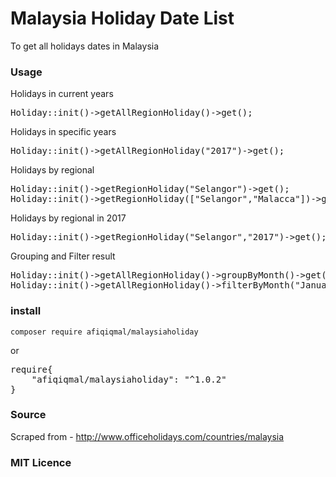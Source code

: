 # Malaysia Holiday Date List
To get all holidays dates in Malaysia


### Usage

Holidays in current years

<pre>
Holiday::init()->getAllRegionHoliday()->get();
</pre>

Holidays in specific years

<pre>
Holiday::init()->getAllRegionHoliday("2017")->get();
</pre>

Holidays by regional

<pre>
Holiday::init()->getRegionHoliday("Selangor")->get();
Holiday::init()->getRegionHoliday(["Selangor","Malacca"])->get();
</pre>

Holidays by regional in 2017

<pre>
Holiday::init()->getRegionHoliday("Selangor","2017")->get();
</pre>


Grouping and Filter result

<pre>
Holiday::init()->getAllRegionHoliday()->groupByMonth()->get();
Holiday::init()->getAllRegionHoliday()->filterByMonth("January")->get();  //date('F')
</pre>


### install

`composer require afiqiqmal/malaysiaholiday`

or 

<pre>
require{
	"afiqiqmal/malaysiaholiday": "^1.0.2"
}
</pre>


### Source
Scraped from - http://www.officeholidays.com/countries/malaysia

### MIT Licence

